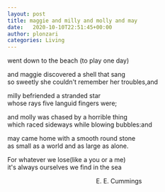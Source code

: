 ```yaml
---
layout: post
title: maggie and milly and molly and may
date:   2020-10-10T22:51:45+00:00
author: plonzari
categories: Living
---
```



went down to the beach (to play one day)

and maggie discovered a shell that sang  
so sweetly she couldn't remember her troubles,and 

milly befriended a stranded star  
whose rays five languid fingers were;

and molly was chased by a horrible thing  
which raced sideways while blowing bubbles:and 

may came home with a smooth round stone  
as small as a world and as large as alone.

For whatever we lose(like a you or a me)  
it's always ourselves we find in the sea

<div style="text-align: center">E. E. Cummings</div>

